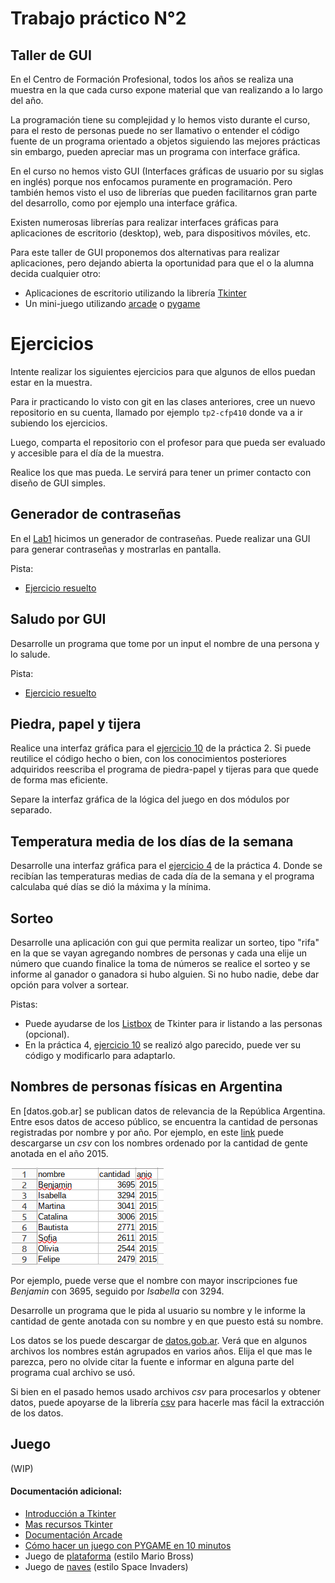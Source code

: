 # Trabajo práctico N°2

## Taller de GUI

En el Centro de Formación Profesional, todos los años se realiza una muestra en la que cada curso expone material que van realizando a lo largo del año.

La programación tiene su complejidad y lo hemos visto durante el curso, para el resto de personas puede no ser llamativo o entender el código fuente de un programa orientado a objetos siguiendo las mejores prácticas sin embargo, pueden apreciar mas un programa con interface gráfica.

En el curso no hemos visto GUI (Interfaces gráficas de usuario por su siglas en inglés) porque nos enfocamos puramente en programación. Pero también hemos visto el uso de librerías que pueden facilitarnos gran parte del desarrollo, como por ejemplo una interface gráfica.

Existen numerosas librerías para realizar interfaces gráficas para aplicaciones de escritorio (desktop), web, para dispositivos móviles, etc.

Para este taller de GUI proponemos dos alternativas para realizar aplicaciones, pero dejando abierta la oportunidad para que el o la alumna decida cualquier otro:

- Aplicaciones de escritorio utilizando la librería [Tkinter](https://docs.python.org/es/3/library/tkinter.html) 
- Un mini-juego utilizando [arcade](https://api.arcade.academy/en/latest/) o [pygame](https://www.pygame.org/news)


# Ejercicios

Intente realizar los siguientes ejercicios para que algunos de ellos puedan estar en la muestra.

Para ir practicando lo visto con git en las clases anteriores, cree un nuevo repositorio en su cuenta, llamado por ejemplo `tp2-cfp410` donde va a ir subiendo los ejercicios.

Luego, comparta el repositorio con el profesor para que pueda ser evaluado y accesible para el día de la muestra.

Realice los que mas pueda. Le servirá para tener un primer contacto con diseño de GUI simples.

## Generador de contraseñas


En el [Lab1](https://github.com/kity-linuxero/prog_CFP410/blob/main/labs/lab1.md#ejercicio-2) hicimos un generador de contraseñas. Puede realizar una GUI para generar contraseñas y mostrarlas en pantalla.

Pista:
- [Ejercicio resuelto](https://github.com/kity-linuxero/prog_CFP410/tree/main/practicas/ejercicios_en_clase/gui/generador_passwd/)

## Saludo por GUI

Desarrolle un programa que tome por un input el nombre de una persona y lo salude.

Pista:
- [Ejercicio resuelto](https://github.com/kity-linuxero/prog_CFP410/blob/main/practicas/ejercicios_en_clase/gui/saludo/saludo_gui.py)


## Piedra, papel y tijera

Realice una interfaz gráfica para el [ejercicio 10](https://github.com/kity-linuxero/prog_CFP410/blob/main/practicas/practica2.md#ejercicio-10) de la práctica 2. Si puede reutilice el código hecho o bien, con los conocimientos posteriores adquiridos reescriba el programa de piedra-papel y tijeras para que quede de forma mas eficiente.

Separe la interfaz gráfica de la lógica del juego en dos módulos por separado.

## Temperatura media de los días de la semana

Desarrolle una interfaz gráfica para el [ejercicio 4](https://github.com/kity-linuxero/prog_CFP410/blob/main/practicas/practica4.md#ejercicio-4) de la práctica 4. Donde se recibían las temperaturas medias de cada día de la semana y el programa calculaba qué días se dió la máxima y la mínima.

## Sorteo

Desarrolle una aplicación con gui que permita realizar un sorteo, tipo "rifa" en la que se vayan agregando nombres de personas y cada una elije un número que cuando finalice la toma de números se realice el sorteo y se informe al ganador o ganadora si hubo alguien. Si no hubo nadie, debe dar opción para volver a sortear.

Pistas:
- Puede ayudarse de los  [Listbox](https://recursospython.com/guias-y-manuales/lista-listbox-en-tkinter/) de Tkinter para ir listando a las personas (opcional).
- En la práctica 4, [ejercicio 10](https://recursospython.com/guias-y-manuales/lista-listbox-en-tkinter/) se realizó algo parecido, puede ver su código y modificarlo para adaptarlo.

## Nombres de personas físicas en Argentina

En [datos.gob.ar] se publican datos de relevancia de la República Argentina. Entre esos datos de acceso público, se encuentra la cantidad de personas registradas por nombre y por año.
Por ejemplo, en este [link](https://infra.datos.gob.ar/catalog/otros/dataset/2/distribution/2.21/download/nombres-2015.csv) puede descargarse un _csv_ con los nombres ordenado por la cantidad de gente anotada en el año 2015.

![](./img/names.png)

Por ejemplo, puede verse que el nombre con mayor inscripciones fue _Benjamin_ con 3695, seguido por _Isabella_ con 3294.

Desarrolle un programa que le pida al usuario su nombre y le informe la cantidad de gente anotada con su nombre y en que puesto está su nombre.

Los datos se los puede descargar de [datos.gob.ar](https://datos.gob.ar/dataset/otros-nombres-personas-fisicas). Verá que en algunos archivos los nombres están agrupados en varios años. Elija el que mas le parezca, pero no olvide citar la fuente e informar en alguna parte del programa cual archivo se usó.

Si bien en el pasado hemos usado archivos _csv_ para procesarlos y obtener datos, puede apoyarse de la librería [csv](https://docs.python.org/es/3/library/csv.html) para hacerle mas fácil la extracción de los datos.

## Juego

(WIP)

#### Documentación adicional:
- [Introducción a Tkinter](https://recursospython.com/guias-y-manuales/introduccion-a-tkinter/)
- [Mas recursos Tkinter](https://recursospython.com/tag/tkinter/)
- [Documentación Arcade](https://api.arcade.academy/en/latest/get_started.html)
- [Cómo hacer un juego con PYGAME en 10 minutos](https://openwebinars.net/blog/como-hacer-un-juego-con-pygame-en-10-minutos/)
- Juego de [plataforma](https://api.arcade.academy/en/latest/examples/index.html#platformers) (estilo Mario Bross)
- Juego de [naves](https://api.arcade.academy/en/latest/examples/index.html#shooting-with-sprites) (estilo Space Invaders)

